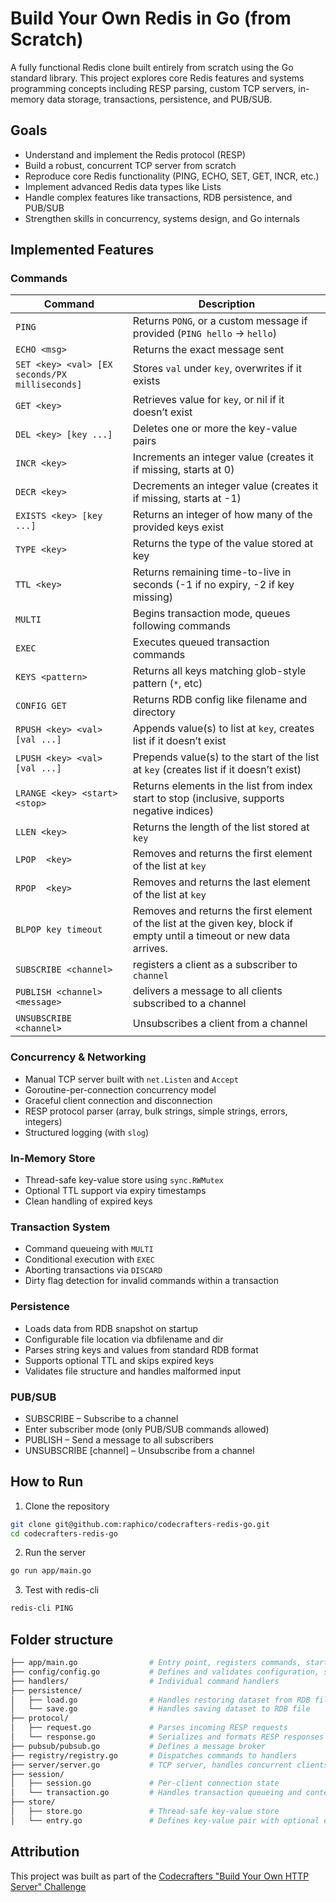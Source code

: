 # Build Your Own Redis in Go (from Scratch)

A fully functional Redis clone built entirely from scratch using the Go standard library. This project explores core Redis features and systems programming concepts including RESP parsing, custom TCP servers, in-memory data storage, transactions, persistence, and PUB/SUB.

## Goals

- Understand and implement the Redis protocol (RESP)
- Build a robust, concurrent TCP server from scratch
- Reproduce core Redis functionality (PING, ECHO, SET, GET, INCR, etc.)
- Implement advanced Redis data types like Lists
- Handle complex features like transactions, RDB persistence, and PUB/SUB
- Strengthen skills in concurrency, systems design, and Go internals

## Implemented Features

### Commands

| Command                                        | Description                                                                                                             |
| ---------------------------------------------- | ----------------------------------------------------------------------------------------------------------------------- |
| `PING`                                         | Returns `PONG`, or a custom message if provided (`PING hello` → `hello`)                                                |
| `ECHO <msg>`                                   | Returns the exact message sent                                                                                          |
| `SET <key> <val> [EX seconds/PX milliseconds]` | Stores `val` under `key`, overwrites if it exists                                                                       |
| `GET <key>`                                    | Retrieves value for `key`, or nil if it doesn’t exist                                                                   |
| `DEL <key> [key ...]`                          | Deletes one or more the key-value pairs                                                                                 |
| `INCR <key>`                                   | Increments an integer value (creates it if missing, starts at 0)                                                        |
| `DECR <key>`                                   | Decrements an integer value (creates it if missing, starts at -1)                                                       |
| `EXISTS <key> [key ...]`                       | Returns an integer of how many of the provided keys exist                                                               |
| `TYPE <key>`                                   | Returns the type of the value stored at key                                                                             |
| `TTL <key>`                                    | Returns remaining time-to-live in seconds (-1 if no expiry, -2 if key missing)                                          |
| `MULTI`                                        | Begins transaction mode, queues following commands                                                                      |
| `EXEC`                                         | Executes queued transaction commands                                                                                    |
| `KEYS <pattern>`                               | Returns all keys matching glob-style pattern (`*`, etc)                                                                 |
| `CONFIG GET`                                   | Returns RDB config like filename and directory                                                                          |
| `RPUSH <key> <val> [val ...]`                  | Appends value(s) to list at `key`, creates list if it doesn’t exist                                                     |
| `LPUSH <key> <val> [val ...]`                  | Prepends value(s) to the start of the list at `key` (creates list if it doesn’t exist)                                  |
| `LRANGE <key> <start> <stop>`                  | Returns elements in the list from index start to stop (inclusive, supports negative indices)                            |
| `LLEN <key>`                                   | Returns the length of the list stored at `key`                                                                          |
| `LPOP  <key>`                                  | Removes and returns the first element of the list at `key`                                                              |
| `RPOP  <key>`                                  | Removes and returns the last element of the list at `key`                                                               |
| `BLPOP key timeout`                            | Removes and returns the first element of the list at the given key, block if empty until a timeout or new data arrives. |
| `SUBSCRIBE <channel>`                          | registers a client as a subscriber to `channel`                                                                         |
| `PUBLISH <channel> <message>`                  | delivers a message to all clients subscribed to a channel                                                               |
| `UNSUBSCRIBE <channel>`                        | Unsubscribes a client from a channel                                                                                    |

### Concurrency & Networking

- Manual TCP server built with `net.Listen` and `Accept`
- Goroutine-per-connection concurrency model
- Graceful client connection and disconnection
- RESP protocol parser (array, bulk strings, simple strings, errors, integers)
- Structured logging (with `slog`)

### In-Memory Store

- Thread-safe key-value store using `sync.RWMutex`
- Optional TTL support via expiry timestamps
- Clean handling of expired keys

### Transaction System

- Command queueing with `MULTI`
- Conditional execution with `EXEC`
- Aborting transactions via `DISCARD`
- Dirty flag detection for invalid commands within a transaction

### Persistence

- Loads data from RDB snapshot on startup
- Configurable file location via dbfilename and dir
- Parses string keys and values from standard RDB format
- Supports optional TTL and skips expired keys
- Validates file structure and handles malformed input

### PUB/SUB

- SUBSCRIBE <channel> – Subscribe to a channel
- Enter subscriber mode (only PUB/SUB commands allowed)
- PUBLISH <channel> <message> – Send a message to all subscribers
- UNSUBSCRIBE [channel] – Unsubscribe from a channel

## How to Run

1. Clone the repository

```bash
git clone git@github.com:raphico/codecrafters-redis-go.git
cd codecrafters-redis-go
```

2. Run the server

```bash
go run app/main.go
```

3. Test with redis-cli

```bash
redis-cli PING
```

## Folder structure

```bash
├── app/main.go                # Entry point, registers commands, starts server
├── config/config.go           # Defines and validates configuration, such as RDB path
├── handlers/                  # Individual command handlers
├── persistence/
│   ├── load.go                # Handles restoring dataset from RDB file
│   └── save.go                # Handles saving dataset to RDB file
├── protocol/
│   ├── request.go             # Parses incoming RESP requests
│   └── response.go            # Serializes and formats RESP responses
├── pubsub/pubsub.go           # Defines a message broker
├── registry/registry.go       # Dispatches commands to handlers
├── server/server.go           # TCP server, handles concurrent clients
├── session/
│   ├── session.go             # Per-client connection state
│   └── transaction.go         # Handles transaction queueing and context
├── store/
│   ├── store.go               # Thread-safe key-value store
│   └── entry.go               # Defines key-value pair with optional expiry
```

## Attribution

This project was built as part of the [Codecrafters "Build Your Own HTTP Server" Challenge](https://app.codecrafters.io/courses/redis/overview)
